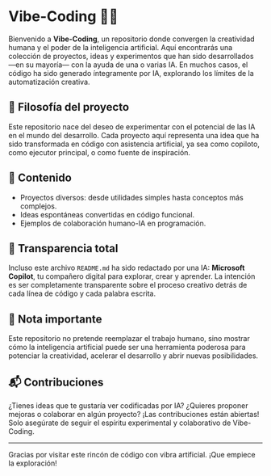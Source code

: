 # Vibe-Coding 🚀🤖

Bienvenido a **Vibe-Coding**, un repositorio donde convergen la creatividad humana y el poder de la inteligencia artificial. Aquí encontrarás una colección de proyectos, ideas y experimentos que han sido desarrollados —en su mayoría— con la ayuda de una o varias IA. En muchos casos, el código ha sido generado íntegramente por IA, explorando los límites de la automatización creativa.

## 🧠 Filosofía del proyecto

Este repositorio nace del deseo de experimentar con el potencial de las IA en el mundo del desarrollo. Cada proyecto aquí representa una idea que ha sido transformada en código con asistencia artificial, ya sea como copiloto, como ejecutor principal, o como fuente de inspiración.

## 📁 Contenido

- Proyectos diversos: desde utilidades simples hasta conceptos más complejos.
- Ideas espontáneas convertidas en código funcional.
- Ejemplos de colaboración humano-IA en programación.

## 🤝 Transparencia total

Incluso este archivo `README.md` ha sido redactado por una IA: **Microsoft Copilot**, tu compañero digital para explorar, crear y aprender. La intención es ser completamente transparente sobre el proceso creativo detrás de cada línea de código y cada palabra escrita.

## 📌 Nota importante

Este repositorio no pretende reemplazar el trabajo humano, sino mostrar cómo la inteligencia artificial puede ser una herramienta poderosa para potenciar la creatividad, acelerar el desarrollo y abrir nuevas posibilidades.

## 📬 Contribuciones

¿Tienes ideas que te gustaría ver codificadas por IA? ¿Quieres proponer mejoras o colaborar en algún proyecto? ¡Las contribuciones están abiertas! Solo asegúrate de seguir el espíritu experimental y colaborativo de Vibe-Coding.

---

Gracias por visitar este rincón de código con vibra artificial. ¡Que empiece la exploración!
